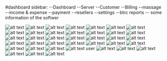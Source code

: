 #dashboard 
sidebar:
    --Dashboard
    --Server
    --Customer
    --Billing
    --massage
    --income & expense
    --payment
    --resellers
    --settings
    --btrc reports
    -- some information of the softwer

![alt text](/public/dev/image.png)
![alt text](/public/dev/image-1.png)
![alt text](/public/dev/image-2.png)
![alt text](/public/dev/image-3.png)
![alt text](/public/dev/image-4.png)
![alt text](/public/dev/image-5.png)
![alt text](/public/dev/image-6.png)
![alt text](/public/dev/image-7.png)
![alt text](/public/dev/image-8.png)
![alt text](/public/dev/image-9.png)
![alt text](/public/dev/image-10.png)
![alt text](/public/dev/image-11.png)
![alt text](/public/dev/image-12.png)
![alt text](/public/dev/image-13.png)
![alt text](/public/dev/image-14.png)
![alt text](/public/dev/image-15.png)
![alt text](/public/dev/image-16.png)
![alt text](/public/dev/image-17.png)
![alt text](/public/dev/image-18.png)
![alt text](/public/dev/image-19.png)
![alt text](/public/dev/image-20.png)
![alt text](/public/dev/image-21.png)
![alt text](/public/dev/image-22.png)
![alt text](/public/dev/image-23.png)
![alt text](/public/dev/image-24.png)
![alt text](/public/dev/image-25.png)
![alt text](/public/dev/image-26.png)
![alt text](/public/dev/image-27.png)
![alt text](/public/dev/image-28.png)
![alt text](/public/dev/image-29.png)
![alt text](/public/dev/image-30.png)
![alt text](/public/dev/image-31.png)
user 
![alt text](/public/dev/image-32.png)
![alt text](/public/dev/image-33.png)
![alt text](/public/dev/image-34.png)
![alt text](/public/dev/image-35.png)
![alt text](/public/dev/image-36.png)
![alt text](/public/dev/image-37.png)